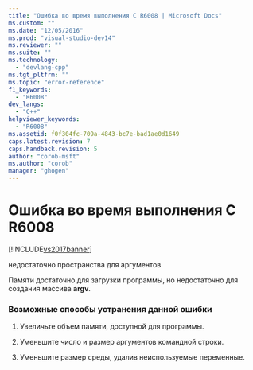 ```yaml
---
title: "Ошибка во время выполнения C R6008 | Microsoft Docs"
ms.custom: ""
ms.date: "12/05/2016"
ms.prod: "visual-studio-dev14"
ms.reviewer: ""
ms.suite: ""
ms.technology: 
  - "devlang-cpp"
ms.tgt_pltfrm: ""
ms.topic: "error-reference"
f1_keywords: 
  - "R6008"
dev_langs: 
  - "C++"
helpviewer_keywords: 
  - "R6008"
ms.assetid: f0f304fc-709a-4843-bc7e-bad1ae0d1649
caps.latest.revision: 7
caps.handback.revision: 5
author: "corob-msft"
ms.author: "corob"
manager: "ghogen"
---
```

# Ошибка во время выполнения C R6008
[!INCLUDE[vs2017banner](../../assembler/inline/includes/vs2017banner.md)]

недостаточно пространства для аргументов  
  
 Памяти достаточно для загрузки программы, но недостаточно для создания массива **argv**.  
  
### Возможные способы устранения данной ошибки  
  
1.  Увеличьте объем памяти, доступной для программы.  
  
2.  Уменьшите число и размер аргументов командной строки.  
  
3.  Уменьшите размер среды, удалив неиспользуемые переменные.